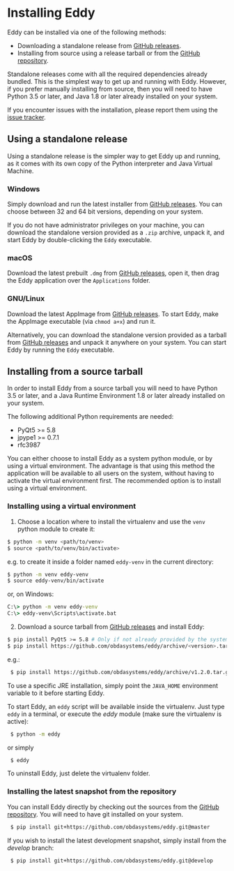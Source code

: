 # Installing Eddy

Eddy can be installed via one of the following methods:

* Downloading a standalone release from [GitHub releases].
* Installing from source using a release tarball or from the [GitHub repository].

Standalone releases come with all the required dependencies already bundled.
This is the simplest way to get up and running with Eddy.
However, if you prefer manually installing from source, then you will need to have
Python 3.5 or later, and Java 1.8 or later already installed on your system.

If you encounter issues with the installation, please report them using the [issue tracker].

## Using a standalone release

Using a standalone release is the simpler way to get Eddy up and running, as
it comes with its own copy of the Python interpreter and Java Virtual Machine.

### Windows

Simply download and run the latest installer from [GitHub releases].
You can choose between 32 and 64 bit versions, depending on your system.

If you do not have administrator privileges on your machine, you can download
the standalone version provided as a `.zip` archive, unpack it, and start Eddy
by double-clicking the `Eddy` executable.

### macOS

Download the latest prebuilt `.dmg` from [GitHub releases], open it, then
drag the Eddy application over the `Applications` folder.

### GNU/Linux

Download the latest AppImage from [GitHub releases].
To start Eddy, make the AppImage executable (via `chmod a+x`) and run it.

Alternatively, you can download the standalone version provided as a tarball
from [GitHub releases] and unpack it anywhere on your system.
You can start Eddy by running the `Eddy` executable.

## Installing from a source tarball

In order to install Eddy from a source tarball you will need to have Python 3.5 or later,
and a Java Runtime Environment 1.8 or later already installed on your system.

The following additional Python requirements are needed:
 * PyQt5 >= 5.8
 * jpype1 >= 0.7.1
 * rfc3987

 You can either choose to install Eddy as a system python module, or by using a
 virtual environment. The advantage is that using this method the application
 will be available to all users on the system, without having to activate
 the virtual environment first.
 The recommended option is to install using a virtual environment.

### Installing using a virtual environment

1. Choose a location where to install the virtualenv and use the `venv` python module to create it:
 ```bash
 $ python -m venv <path/to/venv>
 $ source <path/to/venv/bin/activate>
 ```
e.g. to create it inside a folder named `eddy-venv` in the current directory:
 ```bash
 $ python -m venv eddy-venv
 $ source eddy-venv/bin/activate
 ```
or, on Windows:
 ```cmd
 C:\> python -m venv eddy-venv
 C:\> eddy-venv\Scripts\activate.bat
 ```

2. Download a source tarball from [GitHub releases] and install Eddy:

 ```bash
 $ pip install PyQt5 >= 5.8 # Only if not already provided by the system installation
 $ pip install https://github.com/obdasystems/eddy/archive/<version>.tar.gz
 ```
e.g.:
```bash
 $ pip install https://github.com/obdasystems/eddy/archive/v1.2.0.tar.gz
```

To use a specific JRE installation, simply point the `JAVA_HOME` environment variable
to it before starting Eddy.

To start Eddy, an `eddy` script will be available inside the virtualenv.
Just type `eddy` in a terminal, or execute the *eddy* module
(make sure the virtualenv is active):
```bash
 $ python -m eddy
```
or simply
```bash
 $ eddy
```

To uninstall Eddy, just delete the virtualenv folder.

### Installing the latest snapshot from the repository

You can install Eddy directly by checking out the sources from the [GitHub repository].
You will need to have git installed on your system.

```bash
 $ pip install git+https://github.com/obdasystems/eddy.git@master
```

If you wish to install the latest development snapshot, simply install from the *develop*
branch:
```bash
 $ pip install git+https://github.com/obdasystems/eddy.git@develop
```

[GitHub repository]: https://github.com/obdasystems/eddy
[GitHub releases]: https://github.com/obdasystems/eddy/releases
[issue tracker]: https://github.com/obdasystems/eddy/issues
